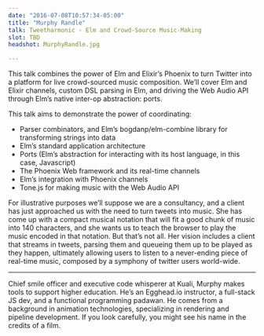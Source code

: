 ```yaml
---
date: "2016-07-08T10:57:34-05:00"
title: "Murphy Randle"
talk: Tweetharmonic - Elm and Crowd-Source Music-Making
slot: TBD
headshot: MurphyRandle.jpg

---
```


This talk combines the power of Elm and Elixir’s Phoenix to turn Twitter into a
platform for live crowd-sourced music composition. We’ll cover Elm and Elixir
channels, custom DSL parsing in Elm, and driving the Web Audio API through Elm’s
native inter-op abstraction: ports.

<!--more-->

This talk aims to demonstrate the power of coordinating:

- Parser combinators, and Elm’s bogdanp/elm-combine library for transforming
  strings into data
- Elm’s standard application architecture
- Ports (Elm’s abstraction for interacting with its host language, in this case,
  Javascript)
- The Phoenix Web framework and its real-time channels
- Elm’s integration with Phoenix channels
- Tone.js for making music with the Web Audio API

For illustrative purposes we’ll suppose we are a consultancy, and a client has
just approached us with the need to turn tweets into music. She has come up with
a compact musical notation that will fit a good chunk of music into 140
characters, and she wants us to teach the browser to play the music encoded in
that notation. But that’s not all. Her vision includes a client that streams in
tweets, parsing them and queueing them up to be played as they happen,
ultimately allowing users to listen to a never-ending piece of real-time music,
composed by a symphony of twitter users world-wide.

---

Chief smile officer and executive code whisperer at Kuali, Murphy makes tools to
support higher education. He’s an Egghead.io instructor, a full-stack JS dev,
and a functional programming padawan. He comes from a background in animation
technologies, specializing in rendering and pipeline development. If you look
carefully, you might see his name in the credits of a film.
